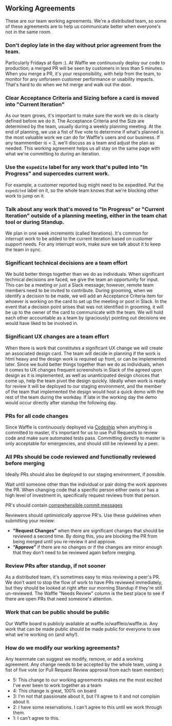 ## Working Agreements
These are our team working agreements. We're a distributed team, so some of these agreements are to help us communicate better when everyone's not in the same room.

### Don't deploy late in the day without prior agreement from the team.
Particularly Fridays at 6pm :). At Waffle we continuously deploy our code to production; a merged PR will be seen by customers in less than 5 minutes. When you merge a PR, it's your responsibility, with help from the team, to monitor for any unforseen customer performance or usability impacts. That's hard to do when we hit merge and walk out the door.

### Clear Acceptance Criteria and Sizing before a card is moved into "Current Iteration"
As our team grows, it's important to make sure the work we do is clearly defined before we do it. The Acceptance Criteria and the Size are determined by the team, usually during a weekly planning meeting.  At the end of planning, we use a fist of five vote to determine if what's planned is the most valuable work we can do for Waffle's users and our business.  If any teammember is < 3, we'll discuss as a team and adjust the plan as needed. This working agreement helps us all stay on the same page with what we're committing to during an iteration.

### Use the `expedite` label for any work that's pulled into "In Progress" and supercedes current work.
For example, a customer reported bug might need to be expedited. Put the `expedited` label on it, so the whole team knows that we're blocking other work to jump on it.

### Talk about any work that's moved to "In Progress" or "Current Iteration" outside of a planning meeting, either in the team chat tool or during Standup.
We plan in one week increments (called Iterations). It's common for interrupt work to be added to the current iteration based on customer support needs. For any interrupt work, make sure we talk about it to keep the team in sync.

### Significant technical decisions are a team effort
We build better things together than we do as individuals. When significant technical decisions are faced, we give the team an opportunity for input. This can be a meeting or just a Slack message; however, remote team members need to be invited to contribute. During grooming, when we identify a decision to be made, we will add an Acceptance Criteria item for whoever is working on the card to set up the meeting or post in Slack. In the event that a decision point arises that was not identified in grooming, it will be up to the owner of the card to communicate with the team. We will hold each other accountable as a team by (graciously) pointing out decisions we would have liked to be involved in.

### Significant UX changes are a team effort
When there is work that constitutes a significant UX change we will create an associated design card. The team will decide in planning if the work is html heavy and the design work is required up front, or can be implemented later. 
Since we build better things together than we do as individuals, when it comes to UX changes frequent screenshots in Slack of the agreed upon design as it is implemented, as well as unanticipated design choices that come up, help the team pivot the design quickly. Ideally when work is ready for review it will be deployed to our staging environment, and the member of the team that implemented the design would host a quick demo with the rest of the team during the workday. If late in the working day the demo would occur directly after standup the following day. 

### PRs for all code changes
Since Waffle is continuously deployed via [Codeship](https://codeship.com) when anything is committed to master, it's important for us to use Pull Requests to review code and make sure automated tests pass. Committing directly to master is only acceptable for emergencies, and should still be reviewed by a peer.

### All PRs should be code reviewed and functionally reviewed before merging
Ideally PRs should also be deployed to our staging environment, if possible.

Wait until someone other than the individual or pair doing the work approves the PR. When changing code that a specific person either owns or has a high level of investment in, specifically request reviews from that person.

PR's should contain [comprehensible commit
messages](https://robots.thoughtbot.com/5-useful-tips-for-a-better-commit-message)

Reviewers should _optimistically_ approve PR's. Use these guidelines when submitting your review:
- __"Request Changes”__ when there are significant changes that should be reviewed a second time. By doing this, you are blocking the PR from being merged until you re-review it and approve.
- __“Approve”__ if there are no changes or if the changes are minor enough that they don’t need to be reviewed again before merging.

### Review PRs after standup, if not sooner
As a distributed team, it's sometimes easy to miss reviewing a peer's PR. We don't want to stop the flow of work to have PRs reviewed immediately, but they should be looked at right after our morning Standup if they're still un-reviewed. The Waffle "Needs Review" column is the best place to see if there are open PRs that need someone's attention.

### Work that can be public should be public
Our Waffle board is publicly available at waffle.io/waffleio/waffle.io. Any work that can be made public should be made public for everyone to see what we're working on (and why!).

### How do we modify our working agreements?
Any teammate can suggest we modify, remove, or add a working agreement. Any change needs to be accepted by the whole team, using a fist of five vote (or Pull Request Review approval from each team member):
- 5: This change to our working agreements makes me the most excited I've ever been to work together as a team
- 4: This change is great, 100% on board
- 3: I'm not that passionate about it, but I'll agree to it and not complain about it.
- 2: I have some reservations. I can't agree to this until we work through them.
- 1: I can't agree to this.

